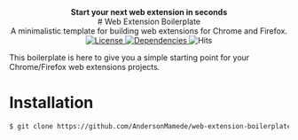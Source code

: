<div align="center"><strong>Start your next web extension in seconds</strong></div>

<div align="center"># Web Extension Boilerplate</div>
<div align="center">A minimalistic template for building web extensions for Chrome and Firefox.</div>

<div align="center">
  <a href="https://github.com/AndersonMamede/web-extension-boilerplate/blob/master/LICENSE">
    <img src="https://img.shields.io/badge/license-MIT%20License-blue.svg" alt="License">
  </a>
  <a href="https://github.com/AndersonMamede/web-extension-boilerplate/">
    <img src="https://img.shields.io/badge/dependencies-none-orange.svg" alt="Dependencies">
  </a>
  <img src="http://hits.dwyl.io/AndersonMamede/web-extension-boilerplate.svg" alt="Hits">
</div>

This boilerplate is here to give you a simple starting point for your Chrome/Firefox web extensions projects.

# Installation

```sh
$ git clone https://github.com/AndersonMamede/web-extension-boilerplate.git
```